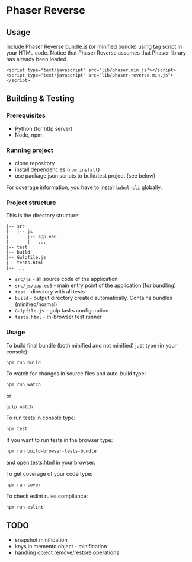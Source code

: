 Phaser Reverse
==============

## Usage

Include Phaser Reverse bundle.js (or minified bundle) using tag script in your HTML code.
Notice that Phaser Reverse assumes that Phaser library has already been loaded.

```
<script type="text/javascript" src="lib/phaser.min.js"></script>
<script type="text/javascript" src="lib/phaser-reverse.min.js"></script>
```


## Building & Testing

### Prerequisites
* Python (for http server)
* Node, npm

### Running project

* clone repository
* install dependencies (`npm install`)
* use package.json scripts to build/test project (see below)

For coverage information, you have to install `babel-cli` globally.

### Project structure

This is the directory structure:

    |-- src 
    |   |-- js
    |       |-- app.es6
    |       |-- ...
    |-- test
    |-- build
    |-- Gulpfile.js
    |-- tests.html
    |-- ...

* `src/js` - all source code of the application
* `src/js/app.es6` - main entry point of the application (for bundling)
* `test` - directory with all tests
* `build` - output directory created automatically. Contains bundles (minified/normal)
* `Gulpfile.js` - gulp tasks configuration
* `tests.html` - in-browser test runner

### Usage

To build final bundle (both minified and not minified) just type (in your console):

```bash
npm run build
```

To watch for changes in source files and auto-build type:

```bash
npm run watch
```

or

```
gulp watch
```

To run tests in console type:

```bash
npm test
```

If you want to run tests in the browser type:

```bash
npm run build-browser-tests-bundle
```
and open tests.html in your browser.

To get coverage of your code type:

```bash
npm run cover
```

To check eslint rules compliance:

```bash
npm run eslint
```
## TODO
- snapshot minification
- keys in memento object - minification
- handling object remove/restore operations